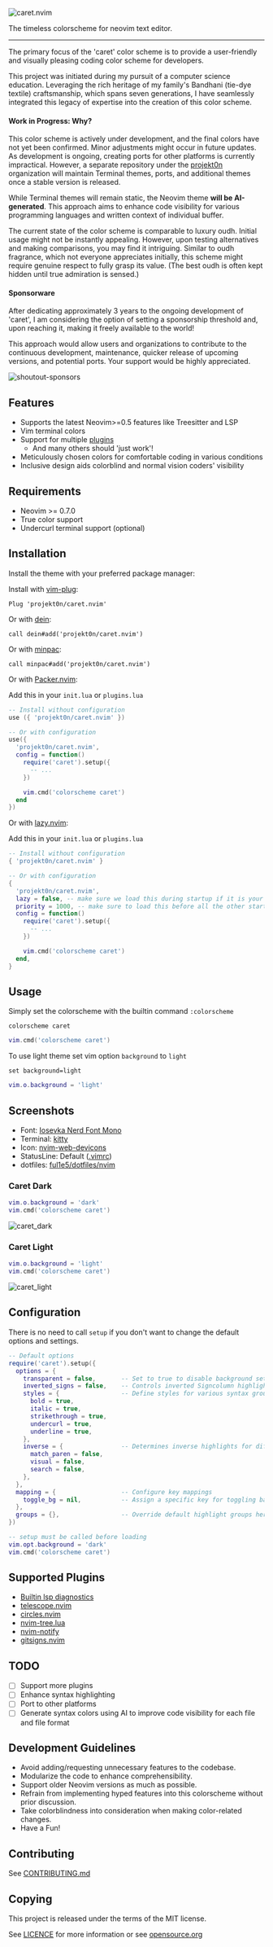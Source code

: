 ![caret.nvim](https://github.com/projekt0n/caret.nvim/assets/24286590/558ae624-ad21-42c9-b5af-8d0663b44998)

The timeless colorscheme for neovim text editor.

---

The primary focus of the 'caret' color scheme is to provide a user-friendly and visually pleasing coding color scheme for developers.

This project was initiated during my pursuit of a computer science education. Leveraging the rich heritage of my family's Bandhani (tie-dye textile) craftsmanship, which spans seven generations, I have seamlessly integrated this legacy of expertise into the creation of this color scheme.

#### Work in Progress: Why?

This color scheme is actively under development, and the final colors have not yet been confirmed. Minor adjustments might occur in future updates. As development is ongoing, creating ports for other platforms is currently impractical. However, a separate repository under the [projekt0n](https://github.com/projekt0n) organization will maintain Terminal themes, ports, and additional themes once a stable version is released.

While Terminal themes will remain static, the Neovim theme **will be AI-generated**. This approach aims to enhance code visibility for various programming languages and written context of individual buffer.

The current state of the color scheme is comparable to luxury oudh. Initial usage might not be instantly appealing. However, upon testing alternatives and making comparisons, you may find it intriguing. Similar to oudh fragrance, which not everyone appreciates initially, this scheme might require genuine respect to fully grasp its value. (The best oudh is often kept hidden until true admiration is sensed.)

#### Sponsorware

After dedicating approximately 3 years to the ongoing development of 'caret', I am considering the option of setting a sponsorship threshold and, upon reaching it, making it freely available to the world!

This approach would allow users and organizations to contribute to the continuous development, maintenance, quicker release of upcoming versions, and potential ports. Your support would be highly appreciated.

<!-- If you're interested, you can learn more about 'sponsor-spotlight' on
 https://dev.to/ful1e5/lets-give-recognition-to-those-supporting-our-work-on-github-sponsors-b00 -->

![shoutout-sponsors](https://sponsor-spotlight.vercel.app/sponsor?login=ful1e5)

## Features

- Supports the latest Neovim>=0.5 features like Treesitter and LSP
- Vim terminal colors
- Support for multiple [plugins](#supported-plugins)
  - And many others should 'just work'!
- Meticulously chosen colors for comfortable coding in various conditions
- Inclusive design aids colorblind and normal vision coders' visibility

## Requirements

- Neovim >= 0.7.0
- True color support
- Undercurl terminal support (optional)

## Installation

Install the theme with your preferred package manager:

Install with [vim-plug](https://github.com/junegunn/vim-plug):

```vim
Plug 'projekt0n/caret.nvim'
```

Or with [dein](https://github.com/Shougo/dein.vim):

```vim
call dein#add('projekt0n/caret.nvim')
```

Or with [minpac](https://github.com/k-takata/minpac):

```vim
call minpac#add('projekt0n/caret.nvim')
```

Or with [Packer.nvim](https://github.com/wbthomason/packer.nvim):

Add this in your `init.lua` or `plugins.lua`

```lua
-- Install without configuration
use ({ 'projekt0n/caret.nvim' })

-- Or with configuration
use({
  'projekt0n/caret.nvim',
  config = function()
    require('caret').setup({
      -- ...
    })

    vim.cmd('colorscheme caret')
  end
})
```

Or with [lazy.nvim](https://github.com/folke/lazy.nvim):

Add this in your `init.lua` or `plugins.lua`

```lua
-- Install without configuration
{ 'projekt0n/caret.nvim' }

-- Or with configuration
{
  'projekt0n/caret.nvim',
  lazy = false, -- make sure we load this during startup if it is your main colorscheme
  priority = 1000, -- make sure to load this before all the other start plugins
  config = function()
    require('caret').setup({
      -- ...
    })

    vim.cmd('colorscheme caret')
  end,
}
```

## Usage

Simply set the colorscheme with the builtin command `:colorscheme`

```vim
colorscheme caret
```

```lua
vim.cmd('colorscheme caret')
```

To use light theme set vim option `background` to `light`

```vim
set background=light
```

```lua
vim.o.background = 'light'
```

## Screenshots

- Font:
  [Iosevka Nerd Font Mono](https://github.com/ryanoasis/nerd-fonts/tree/master/patched-fonts/Iosevka)
- Terminal:
  [kitty](https://sw.kovidgoyal.net/kitty)
- Icon:
  [nvim-web-devicons](https://github.com/kyazdani42/nvim-web-devicons)
- StatusLine: Default
  ([.vimrc](https://github.com/ful1e5/dotfiles/blob/main/nvim/.config/nvim/lua/ful1e5/statusline.lua))
- dotfiles:
  [ful1e5/dotfiles/nvim](https://github.com/ful1e5/dotfiles/tree/main/nvim/.config/nvim)

### Caret Dark

```lua
vim.o.background = 'dark'
vim.cmd('colorscheme caret')
```

![caret_dark](https://github.com/projekt0n/caret.nvim/assets/24286590/dadb52aa-dba6-45be-a8c3-16780900af45)

### Caret Light

```lua
vim.o.background = 'light'
vim.cmd('colorscheme caret')
```

![caret_light](https://github.com/projekt0n/caret.nvim/assets/24286590/3cf638c7-76dd-444f-9097-9f8fa721917e)

## Configuration

There is no need to call `setup` if you don't want to change the default options and settings.

```lua
-- Default options
require('caret').setup({
  options = {
    transparent = false,       -- Set to true to disable background setting
    inverted_signs = false,    -- Controls inverted Signcolumn highlighting
    styles = {                 -- Define styles for various syntax groups
      bold = true,
      italic = true,
      strikethrough = true,
      undercurl = true,
      underline = true,
    },
    inverse = {                -- Determines inverse highlights for different types
      match_paren = false,
      visual = false,
      search = false,
    },
  },
  mapping = {                  -- Configure key mappings
    toggle_bg = nil,           -- Assign a specific key for toggling background
  },
  groups = {},                 -- Override default highlight groups here
})

-- setup must be called before loading
vim.opt.background = 'dark'
vim.cmd('colorscheme caret')
```

## Supported Plugins

- [Builtin lsp diagnostics](https://neovim.io/doc/user/lsp.html)
- [telescope.nvim](https://github.com/nvim-telescope/telescope.nvim)
- [circles.nvim](https://github.com/projekt0n/circles.nvim)
- [nvim-tree.lua](https://github.com/kyazdani42/nvim-tree.lua)
- [nvim-notify](https://github.com/rcarriga/nvim-notify)
- [gitsigns.nvim](https://github.com/lewis6991/gitsigns.nvim)

## TODO

- [ ] Support more plugins
- [ ] Enhance syntax highlighting
- [ ] Port to other platforms
- [ ] Generate syntax colors using AI to improve code visibility for each file and file format

## Development Guidelines

- Avoid adding/requesting unnecessary features to the codebase.
- Modularize the code to enhance comprehensibility.
- Support older Neovim versions as much as possible.
- Refrain from implementing hyped features into this colorscheme without prior discussion.
- Take colorblindness into consideration when making color-related changes.
- Have a Fun!

## Contributing

See [CONTRIBUTING.md](./CONTRIBUTING.md)

## Copying

This project is released under the terms of the MIT license.

See [LICENCE](./LICENSE) for more information or see [opensource.org](https://opensource.org/licenses/MIT)
